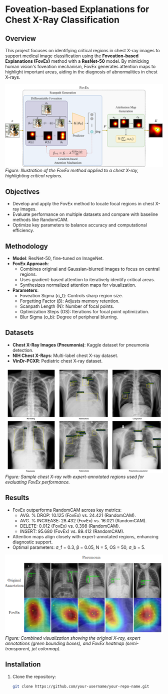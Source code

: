 # Foveation-based Explanations for Chest X-Ray Classification

## Overview
This project focuses on identifying critical regions in chest X-ray images to support medical image classification using the **Foveation-based Explanations (FovEx)** method with a **ResNet-50** model. By mimicking human vision's foveation mechanism, FovEx generates attention maps to highlight important areas, aiding in the diagnosis of abnormalities in chest X-rays.

![Project Overview](images/intro.png)
*Figure: Illustration of the FovEx method applied to a chest X-ray, highlighting critical regions.*

## Objectives
- Develop and apply the FovEx method to locate focal regions in chest X-ray images.
- Evaluate performance on multiple datasets and compare with baseline methods like RandomCAM.
- Optimize key parameters to balance accuracy and computational efficiency.

## Methodology
- **Model**: ResNet-50, fine-tuned on ImageNet.
- **FovEx Approach**:
  - Combines original and Gaussian-blurred images to focus on central regions.
  - Uses gradient-based attention to iteratively identify critical areas.
  - Synthesizes normalized attention maps for visualization.
- **Parameters**:
  - Foveation Sigma (σ_f): Controls sharp region size.
  - Forgetting Factor (β): Adjusts memory retention.
  - Scanpath Length (N): Number of focal points.
  - Optimization Steps (OS): Iterations for focal point optimization.
  - Blur Sigma (σ_b): Degree of peripheral blurring.

## Datasets
- **Chest X-Ray Images (Pneumonia)**: Kaggle dataset for pneumonia detection.
- **NIH Chest X-Rays**: Multi-label chest X-ray dataset.
- **VinDr-PCXR**: Pediatric chest X-ray dataset.

![Dataset Example](images/annotation.png)
*Figure: Sample chest X-ray with expert-annotated regions used for evaluating FovEx performance.*

## Results
- FovEx outperforms RandomCAM across key metrics:
  - AVG. % DROP: 10.125 (FovEx) vs. 24.421 (RandomCAM).
  - AVG. % INCREASE: 28.432 (FovEx) vs. 16.021 (RandomCAM).
  - DELETE: 0.012 (FovEx) vs. 0.398 (RandomCAM).
  - INSERT: 95.680 (FovEx) vs. 89.412 (RandomCAM).
- Attention maps align closely with expert-annotated regions, enhancing diagnostic support.
- Optimal parameters: σ_f = 0.3, β = 0.05, N = 5, OS = 50, σ_b = 5.

![Results Visualization](images/pneumonia_fovex_visualization.png)
*Figure: Combined visualization showing the original X-ray, expert annotations (green bounding boxes), and FovEx heatmap (semi-transparent, jet colormap).*

## Installation
1. Clone the repository:
   ```bash
   git clone https://github.com/your-username/your-repo-name.git